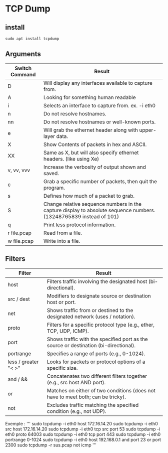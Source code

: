 # TCP Dump

## install
```
sudo apt install tcpdump 
```
## Arguments
| Switch Command | Result                                                                                                     |
|----------------|------------------------------------------------------------------------------------------------------------|
| D              | Will display any interfaces available to capture from.                                                      |
| A              | Looking for something human readable                                                                       |
| i              | Selects an interface to capture from. ex. -i eth0                                                           |
| n              | Do not resolve hostnames.                                                                                  |
| nn             | Do not resolve hostnames or well-known ports.                                                               |
| e              | Will grab the ethernet header along with upper-layer data.                                                  |
| X              | Show Contents of packets in hex and ASCII.                                                                  |
| XX             | Same as X, but will also specify ethernet headers. (like using Xe)                                          |
| v, vv, vvv     | Increase the verbosity of output shown and saved.                                                           |
| c              | Grab a specific number of packets, then quit the program.                                                   |
| s              | Defines how much of a packet to grab.                                                                      |
| S              | Change relative sequence numbers in the capture display to absolute sequence numbers. (13248765839 instead of 101) |
| q              | Print less protocol information.                                                                            |
| r file.pcap    | Read from a file.                                                                                          |
| w file.pcap    | Write into a file.                                                                                         |

## Filters

| Filter      | Result                                                                                      |
|-------------|---------------------------------------------------------------------------------------------|
| host        | Filters traffic involving the designated host (bi-directional).                             |
| src / dest  | Modifiers to designate source or destination host or port.                                  |
| net         | Shows traffic from or destined to the designated network (uses / notation).                |
| proto       | Filters for a specific protocol type (e.g., ether, TCP, UDP, ICMP).                         |
| port        | Shows traffic with the specified port as the source or destination (bi-directional).        |
| portrange   | Specifies a range of ports (e.g., 0-1024).                                                   |
| less / greater "< >" | Looks for packets or protocol options of a specific size.                                |
| and / &&    | Concatenates two different filters together (e.g., src host AND port).                       |
| or          | Matches on either of two conditions (does not have to meet both; can be tricky).             |
| not         | Excludes traffic matching the specified condition (e.g., not UDP).                           |

Exemple :
'''
sudo tcpdump -i eth0 host 172.16.14.20
sudo tcpdump -i eth0 src host 172.16.14.20
sudo tcpdump -i eth0 tcp src port 53
sudo tcpdump -i eth0 proto 64003
sudo tcpdump -i eth0 tcp port 443
sudo tcpdump -i eth0 portrange 0-1024
sudo tcpdump -i eth0 host 192.168.0.1 and port 23 or port 2300
sudo tcpdump -r sus.pcap not icmp
'''





